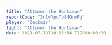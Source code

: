 ```yaml
---
title: "Attumen the Huntsman"
reportCode: "3n1wYpcTb84QrmFj"
player: "Deckmír"
fight: "Attumen the Huntsman"
date: 2021-07-18T18:55:34.719000+00:00
---
```

